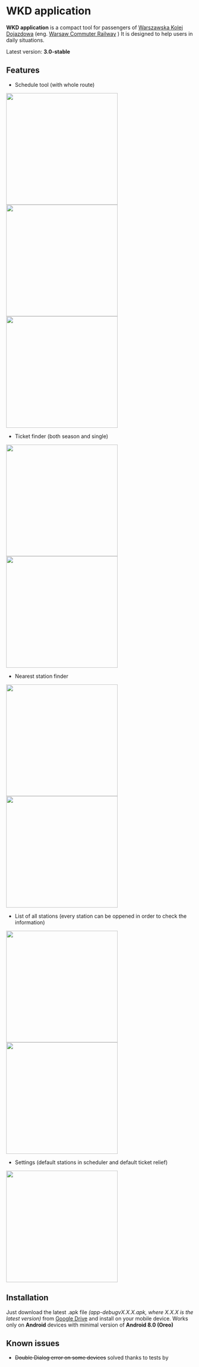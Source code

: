 # WKD application
**WKD application** is a compact tool for passengers of
[Warszawska Kolej Dojazdowa](http://www.wkd.com.pl/) (eng. [Warsaw Commuter Railway](http://www.wkd.com.pl/en/) )
It is designed to help users in daily situations.

Latest version:
**3.0-stable**

## Features
- Schedule tool (with whole route)

<img src="img/Screenshot_20200310-223147.png" width="300"> <img src="img/Screenshot_20200310-223214.png" width="300"> <img src="img/Screenshot_20200310-223321.png" width="300">
- Ticket finder (both season and single)

<img src="img/Screenshot_20200310-223239.png" width="300"> <img src="img/Screenshot_20200310-223246.png" width="300">
- Nearest station finder

<img src="img/Screenshot_20200310-223257.png" width="300"> <img src="img/Screenshot_20200310-223301.png" width="300">
- List of all stations (every station can be oppened in order to check the information)

<img src="img/Screenshot_20200310-223257.png" width="300"> <img src="img/Screenshot_20200310-223306.png" width="300">
- Settings (default stations in scheduler and default ticket relief)


<img src="img/Screenshot_20200310-223220.png" width="300">

## Installation
Just download the latest .apk file *(app-debugvX.X.X.apk, where X.X.X is the latest version)* from [Google Drive](https://drive.google.com/drive/folders/11cCk1WYLW4fcndNYn5KUOUNRMHgx0iKL?usp=sharing)
and install on your mobile device. Works only on **Android** devices with minimal version of **Android 8.0 (Oreo)**

## Known issues
- ~~Double Dialog error on some devices~~ solved thanks to tests by <Username>
